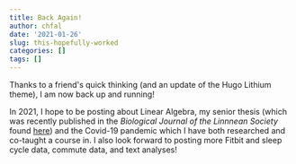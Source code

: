 ```yaml
---
title: Back Again!
author: chfal
date: '2021-01-26'
slug: this-hopefully-worked
categories: []
tags: []
---
```


Thanks to a friend's quick thinking (and an update of the Hugo Lithium theme), I am now back up and running!

In 2021, I hope to be posting about Linear Algebra, my senior thesis (which was recently published in the _Biological Journal of the Linnnean Society_ found [here](https://academic.oup.com/biolinnean/article-abstract/131/2/304/5899521)) and the Covid-19 pandemic which I have both researched and co-taught a course in. I also look forward to posting more Fitbit and sleep cycle data, commute data, and text analyses!
